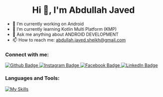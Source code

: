 
 <h1 align="center">Hi 👋, I'm Abdullah Javed</h1>

- 🔭 I’m currently working on Android 
- 🌱 I’m currently learning Kotlin Multi Platform (KMP)
- 💬 Ask me anything about ANDROID DEVELOPMENT 
- 📫 How to reach me: abdullah.javed.sheikh@gmail.com
  
### Connect with me:
<div id="badges">
  <a href="https://github.com/pasionatedeveloper">
    <img src="https://img.shields.io/badge/Github-white?style=for-the-badge&logo=Github&logoColor=black" alt="Github Badge"/>
  </a>
   <a href="https://www.instagram.com/sheikh_abdullah_98?igsh=emMyaHF6eHdsNHZs">
    <img src="https://img.shields.io/badge/Instagram-purple?style=for-the-badge&logo=instagram&logoColor=white" alt="Instagram Badge"/>
  </a>
   <a href="https://www.facebook.com/share/1CzFfQLrxh/">
    <img src="https://img.shields.io/badge/Facebook-blue?style=for-the-badge&logo=facebook&logoColor=white" alt="Facebook Badge"/>
  </a>
  <a href="https://www.linkedin.com/in/abdullah-javed-a78a851b7?utm_source=share&utm_campaign=share_via&utm_content=profile&utm_medium=android_app">
    <img src="https://img.shields.io/badge/Linkedin-blue?style=for-the-badge&logo=linkedin&logoColor=white" alt="LinkedIn Badge"/>
  </a>
</div>

### Languages and Tools:
[![My Skills](https://skillicons.dev/icons?i=androidstudio,java,kotlin,firebase,github,git,postman,figma&perline=5)](https://skillicons.dev)
